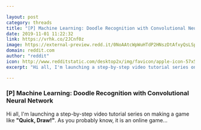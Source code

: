 ```yaml
---

layout: post
category: threads
title: "[P] Machine Learning: Doodle Recognition with Convolutional Neural Network"
date: 2019-11-01 11:22:32
link: https://vrhk.co/2JCnf0z
image: https://external-preview.redd.it/0NoAAtcWpWuHTdP2HNszDtAfxyQsLSpOKtm4b8H0Po8.jpg?width=480&height=251.308900524&auto=webp&s=acb22bdbd1c44c1b8e492e9e93c306a0a65f6811
domain: reddit.com
author: "reddit"
icon: http://www.redditstatic.com/desktop2x/img/favicon/apple-icon-57x57.png
excerpt: "Hi all, I'm launching a step-by-step video tutorial series on making a game like **\"Quick, Draw!\"**. As you probably know, it is an online game..."

---
```


### [P] Machine Learning: Doodle Recognition with Convolutional Neural Network

Hi all, I'm launching a step-by-step video tutorial series on making a game like **"Quick, Draw!"**. As you probably know, it is an online game...